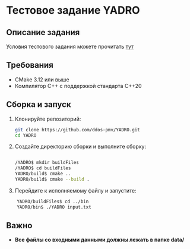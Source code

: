 # Тестовое задание YADRO

## Описание задания

Условия тестового задания можете прочитать [тут](./Тестовое%20задание%20С++.docx)

## Требования

- CMake 3.12 или выше
- Компилятор C++ с поддержкой стандарта C++20

## Сборка и запуск

1. Клонируйте репозиторий:
   ```sh
   git clone https://github.com/ddos-pmv/YADRO.git
   cd YADRO
   ```
2. Создайте директорию сборки и выполните сборку:

   ```bash

   /YADRO$ mkdir buildFiles
   /YADRO$ cd buildFiles
   YADRO/build$ cmake ..
   YADRO/build$ cmake --build .
   ```

3. Перейдите к исполняемому файлу и запустите:

```bash
    YADRO/buildFiles$ cd ../bin
    YADRO/bin$ ./YADRO input.txt
```

## Важно

- **Все файлы со входными данными должны лежать в папке data/**
